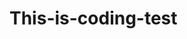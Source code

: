 # This-is-coding-test
     
  
   
 
   
    
      
     
          
               
            
   
             
           
         
        
     
  
